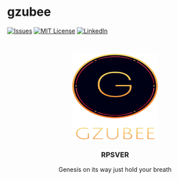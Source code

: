 # gzubee
[![Issues][issues-shield]][issues-url]
[![MIT License][license-shield]][license-url]
[![LinkedIn][linkedin-shield]][linkedin-url]



<!-- PROJECT LOGO -->
<br />
<p align="center">
  <a href="https://github.com/Chetan177/guzbee/">
    <img src="logo/guzbee.png" alt="Logo" width="200" height="200">
  </a>

  <h3 align="center">RPSVER</h3>

  <p align="center">
    Genesis on its way just hold your breath
    <br />
    <br />
    <br /
  </p>
</p>

[issues-shield]: https://img.shields.io/github/issues/othneildrew/Best-README-Template.svg?style=flat-square
[issues-url]: https://github.com/Chetan177/rpsver/issues
[license-shield]: https://img.shields.io/github/license/othneildrew/Best-README-Template.svg?style=flat-square
[license-url]: https://github.com/Chetan177/rpsver/blob/master/LICENSE.txt
[linkedin-shield]: https://img.shields.io/badge/-LinkedIn-black.svg?style=flat-square&logo=linkedin&colorB=555
[linkedin-url]: https://www.linkedin.com/in/chetan-pandey-19a008159/

